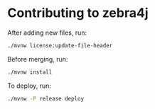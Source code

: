# Contributing to zebra4j

After adding new files, run:

```bash
./mvnw license:update-file-header
```

Before merging, run:

```bash
./mvnw install
```

To deploy, run:
```bash
./mvnw -P release deploy
```
